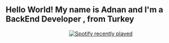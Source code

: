 <h2 align="left">Hello World! My name is Adnan and I'm a BackEnd Developer , from Turkey</h2>



<div align="center">
  <a href="https://open.spotify.com/user/Adnan Barlak">
    <img src="https://spotify-recently-played-readme.vercel.app/api?user=31hfqayvlukuojv5cwe6omhzkoea&count=1" alt="Spotify recently played"  />
  </a>
</div>

###
